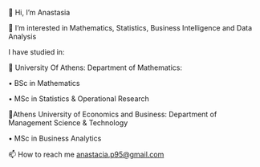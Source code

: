 👋 Hi, I’m Anastasia

👀 I’m interested in Mathematics, Statistics, Business Intelligence and Data Analysis

I have studied in:

🌱 University Of Athens: Department of Mathematics:

•	BSc in Mathematics

•	MSc in Statistics & Operational Research

🌱Athens University of Economics and Business: Department of Management Science & Technology

•	MSc in Business Analytics

📫 How to reach me anastacia.p95@gmail.com

<!---
anastaciap95/anastaciap95 is a ✨ special ✨ repository because its `README.md` (this file) appears on your GitHub profile.
You can click the Preview link to take a look at your changes.
--->
